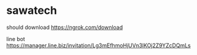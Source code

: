 # sawatech
should download https://ngrok.com/download

line bot https://manager.line.biz/invitation/Lg3mEfhmoHjUVn3lKOj2Z9YZcDQmLs
